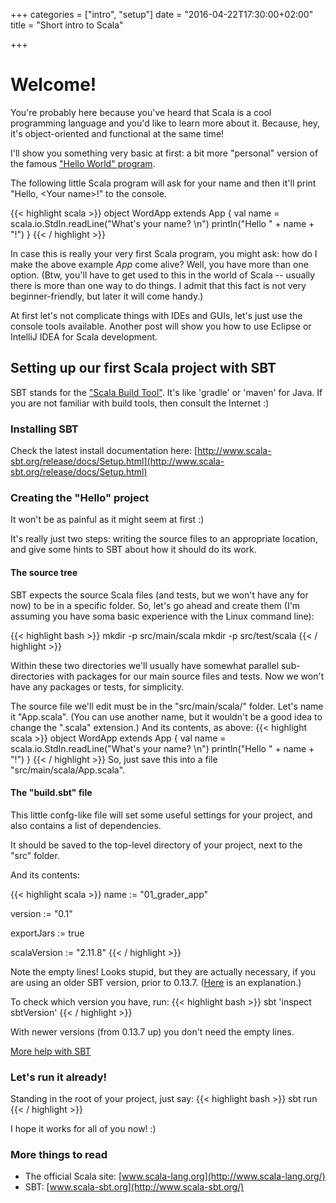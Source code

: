 +++
categories = ["intro", "setup"]
date = "2016-04-22T17:30:00+02:00"
title = "Short intro to Scala"

+++

# Welcome!

You're probably here because you've heard that Scala is a cool programming language
and you'd like to learn more about it. Because, hey, it's object-oriented and functional at the same time!

I'll show you something very basic at first: a bit more "personal" version
of the famous 
["Hello World" program](https://en.wikipedia.org/wiki/%22Hello,_World!%22_program).
<!--more-->
The following little Scala program will ask for your name and 
then it'll print "Hello, &lt;Your name&gt;!" to the console.

{{< highlight scala >}}
object WordApp extends App {
  val name = scala.io.StdIn.readLine("What's your name? \n")
  println("Hello " + name + "!")
}
{{< / highlight >}}

In case this is really your very first Scala program, 
you might ask: how do I make the above example _App_ come alive?
Well, you have more than one option. (Btw, you'll have to get used to this in the world of Scala -- usually there is more than one way to do things. I admit that this fact is not very
beginner-friendly, but later it will come handy.) 

At first let's not complicate things with IDEs and GUIs, let's just use the
console tools available. Another post will show you how to use Eclipse or IntelliJ IDEA for
Scala development.

## Setting up our first Scala project with SBT
SBT stands for the ["Scala Build Tool"](http://www.scala-sbt.org/). It's like 'gradle' or 'maven' for Java.
If you are not familiar with build tools, then consult the Internet :)

### Installing SBT
Check the latest install documentation here:
[http://www.scala-sbt.org/release/docs/Setup.html](http://www.scala-sbt.org/release/docs/Setup.html)

### Creating the "Hello" project
It won't be as painful as it might seem at first :)

It's really just two steps: writing the source files to an appropriate location,
and give some hints to SBT about how it should do its work.

#### The source tree

SBT expects the source Scala files (and tests, but we won't have any for now) to be
in a specific folder. So, let's go ahead and create them (I'm assuming you have
soma basic experience with the Linux command line):

{{< highlight bash >}}
mkdir -p src/main/scala
mkdir -p src/test/scala
{{< / highlight >}}

Within these two directories we'll usually have somewhat parallel sub-directories
with packages for our main source files and tests. Now we won't have any packages or tests,
for simplicity.

The source file we'll edit must be in the "src/main/scala/" folder. Let's name it
"App.scala". (You can use another name, but it wouldn't be a good idea to change
the ".scala" extension.) 
And its contents, as above:
{{< highlight scala >}}
object WordApp extends App {
  val name = scala.io.StdIn.readLine("What's your name? \n")
  println("Hello " + name + "!")
}
{{< / highlight >}}
So, just save this into a file "src/main/scala/App.scala".


#### The "build.sbt" file

This little confg-like file will set some useful settings for your project,
and also contains a list of dependencies.

It should be saved to the top-level directory of your project, next to the "src" folder.

And its contents:

{{< highlight scala >}}
name := "01_grader_app"

version := "0.1"

exportJars := true

scalaVersion := "2.11.8"
{{< / highlight >}}

Note the empty lines! Looks stupid, but they are actually necessary, if you are 
using an older SBT version, prior to 0.13.7.
([Here](http://stackoverflow.com/questions/21780787/why-does-sbt-version-%E2%89%A4-0-13-6-require-blank-lines-between-settings-in-sbt-fil) is an explanation.)

To check which version you have, run:
{{< highlight bash >}}
sbt 'inspect sbtVersion'
{{< / highlight >}}

With newer versions (from 0.13.7 up) you don't need the empty lines.

[More help with SBT](http://scalatutorials.com/beginner/2013/07/18/getting-started-with-sbt/)

### Let's run it already!

Standing in the root of your project, just say:
{{< highlight bash >}}
sbt run
{{< / highlight >}}

I hope it works for all of you now! :)

### More things to read
 - The official Scala site: [www.scala-lang.org](http://www.scala-lang.org/)
 - SBT: [www.scala-sbt.org](http://www.scala-sbt.org/)



